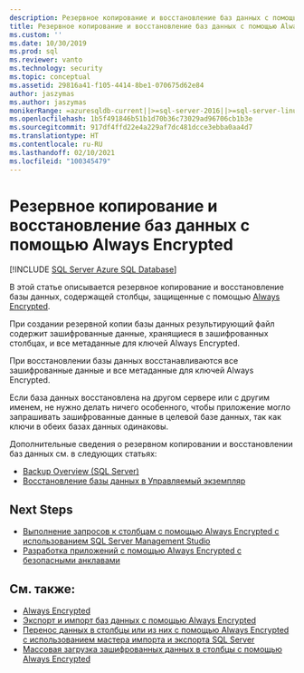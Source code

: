 ```yaml
---
description: Резервное копирование и восстановление баз данных с помощью Always Encrypted
title: Резервное копирование и восстановление баз данных с помощью Always Encrypted | Документация Майкрософт
ms.custom: ''
ms.date: 10/30/2019
ms.prod: sql
ms.reviewer: vanto
ms.technology: security
ms.topic: conceptual
ms.assetid: 29816a41-f105-4414-8be1-070675d62e84
author: jaszymas
ms.author: jaszymas
monikerRange: =azuresqldb-current||>=sql-server-2016||>=sql-server-linux-2017||=azuresqldb-mi-current
ms.openlocfilehash: 1b5f491846b51b1d70b36c73029ad96706cb1b3e
ms.sourcegitcommit: 917df4ffd22e4a229af7dc481dcce3ebba0aa4d7
ms.translationtype: HT
ms.contentlocale: ru-RU
ms.lasthandoff: 02/10/2021
ms.locfileid: "100345479"
---
```

# <a name="backup-and-restore-databases-using-always-encrypted"></a>Резервное копирование и восстановление баз данных с помощью Always Encrypted 
[!INCLUDE [SQL Server Azure SQL Database](../../../includes/applies-to-version/sql-asdb.md)]

В этой статье описывается резервное копирование и восстановление базы данных, содержащей столбцы, защищенные с помощью [Always Encrypted](../../../relational-databases/security/encryption/always-encrypted-database-engine.md).

При создании резервной копии базы данных результирующий файл содержит зашифрованные данные, хранящиеся в зашифрованных столбцах, и все метаданные для ключей Always Encrypted.

При восстановлении базы данных восстанавливаются все зашифрованные данные и все метаданные для ключей Always Encrypted. 

Если база данных восстановлена на другом сервере или с другим именем, не нужно делать ничего особенного, чтобы приложение могло запрашивать зашифрованные данные в целевой базе данных, так как ключи в обеих базах данных одинаковы.

Дополнительные сведения о резервном копировании и восстановлении баз данных см. в следующих статьях:
- [Backup Overview (SQL Server)](../../backup-restore/backup-overview-sql-server.md)
- [Восстановление базы данных в Управляемый экземпляр](/azure/sql-database/sql-database-managed-instance-get-started-restore)

## <a name="next-steps"></a>Next Steps
- [Выполнение запросов к столбцам с помощью Always Encrypted с использованием SQL Server Management Studio](always-encrypted-query-columns-ssms.md)
- [Разработка приложений с помощью Always Encrypted с безопасными анклавами](always-encrypted-enclaves-client-development.md) 

## <a name="see-also"></a>См. также:
- [Always Encrypted](../../../relational-databases/security/encryption/always-encrypted-database-engine.md)
- [Экспорт и импорт баз данных с помощью Always Encrypted](always-encrypted-migrate-using-bacpac.md)
- [Перенос данных в столбцы или из них с помощью Always Encrypted с использованием мастера импорта и экспорта SQL Server](always-encrypted-migrate-using-import-export-wizard.md)
- [Массовая загрузка зашифрованных данных в столбцы с помощью Always Encrypted](migrate-sensitive-data-protected-by-always-encrypted.md)
